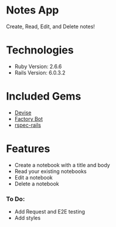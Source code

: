 # Notes App

Create, Read, Edit, and Delete notes!

# Technologies
* Ruby Version: 2.6.6
* Rails Version: 6.0.3.2

# Included Gems
* [Devise](https://github.com/heartcombo/devise)
* [Factory Bot](https://github.com/thoughtbot/factory_bot)
* [rspec-rails](https://github.com/rspec/rspec-rails)

# Features
* Create a notebook with a title and body
* Read your existing notebooks
* Edit a notebook
* Delete a notebook

### To Do:
* Add Request and E2E testing
* Add styles
